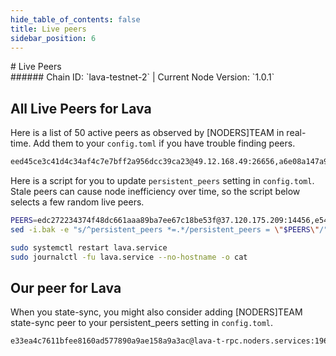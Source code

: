 ```yaml
---
hide_table_of_contents: false
title: Live peers
sidebar_position: 6
---
```


<div class="h1-with-icon icon-lava">
# Live Peers
</div>
###### Chain ID: `lava-testnet-2` | Current Node Version: `1.0.1`

## All Live Peers for Lava
Here is a list of 50 active peers as observed by [NODERS]TEAM in real-time. Add them to your `config.toml` if you have trouble finding peers.

```bash
eed45ce3c41d4c34af4c7e7bff2a956dcc39ca23@49.12.168.49:26656,a6e08a147a9c6ce79b79d4155830adaf04d8f2e9@84.247.179.121:26656,8c71c05fd08c15ed98b6e20c197eeb9e9a42fd38@65.108.236.147:20256,3031bcee46e31081eb6ecb90df2dad6fc757bebc@95.217.57.232:56656,112fba64a7e5e27b0cf8f02c634334c957891abf@75.119.146.244:28656,61d8fda0124af9836ce3b1834208fe95219116c9@164.68.103.241:26656,f1633bf5dd7eecd5458f24681d9cfbaadb6cdc1b@212.110.204.163:26656,8833434b22e743f3afba84f7cba1a98ca6a7af91@89.58.26.221:14456,1746483a6c77a153a9024e2397d0d7ecaa700d5c@86.127.254.106:26656,05a256658f0400777c24829021a9927cda6bc29e@51.222.241.155:26656,d81c127bca11925d4121336d9ce151ebc6e6ac9b@65.108.79.241:36656,0cf224bdd267aac0c519ee4f7ec5ffe3f516cf39@128.140.48.98:14456,489b951fedadc1b92dec7281d2c61656d5721b37@89.117.54.156:24656,40046fe63bdaa9efde27707b0d3de0bf84fedf80@86.111.48.158:26656,2b1740a2250924c482c95e8ad0013c230350eee0@162.55.245.144:2310,99327e5cf0f31ac3bb1ca8e39cc9f17c823b7ec1@65.109.25.104:26556,3f7d9f4807a6998466502779427eb051d123e81a@144.91.97.90:14456,d1730b774b7c1d52dd9f6ae874a56de958aa147e@139.45.205.60:23656,17dabfbef1e937811bf45c0729285e5e9bf88f5c@65.108.71.136:19956,3693ea5a8a9c0590440a7d6c9a98a022ce3b2455@65.109.92.79:20656,51042065df5c7476dc83fbac2e234c1a8f322be5@141.95.98.205:56656,801e326b6db5aa3bd524efab14def983ebb4af36@164.68.120.138:26656,2bed4d0a7cd7312fff409646ea0ba577c6b220d5@65.108.195.233:14456,0a528da95ca8025ef4043b6e73f1e789f4102940@176.103.222.22:26656,42f126f001121df0589fddb64f94863c976c3bfc@83.171.249.234:30656,bf936e472e10bb373f584cea3090ca47ef72ba68@65.108.100.31:14456,54b5568e318f49751d0c2550062ac9851180134e@85.115.218.22:26656,0b50cc27b9c11ed1d32039a7ee36921062559ead@207.180.240.33:19956,70c68fdf3a49b59abac804bd2ad635487559d767@65.108.234.28:20256,5c2a752c9b1952dbed075c56c600c3a79b58c395@195.3.220.21:27066,25cfc3fec25af3501120afe0e2ceb9aad77ce4d2@185.162.249.239:26656,edc272234374f48dc661aaa89ba7ee67c18be53f@37.120.175.209:14456,ff51b21a0a4a59979212731137f78c4cf7f5061e@31.220.97.255:26656,db5beaf0ce501fad15a1f51281899b845c7fbbc9@46.4.81.53:20256,04c9e0bc0614d4b1cc2859251cfdb13b0f97aaed@167.235.4.41:26656,f15a58df94b78ac1b90845d24dd06a61e20e7f00@95.111.237.91:14456,e54ebd3e55eedb2a8fb01170a4a46d2e7dd9f434@218.155.161.169:30596,5e116b6ab754f785bc47c657ed432aac83d83b45@65.108.193.254:20256,dc619645f39a299cba508b77b496ee64c2b0e250@194.242.56.204:36656,0247ff0ab7ea6197513dad010ef439c4baeb04c7@46.4.102.40:51004,53ff7a2726de241c87e2260ad715dadc75977974@65.108.227.112:13656,91e1dbe9330eadf755eca8334dc6230507eb5e58@5.104.81.149:26656,0d6983bcd192c0b4a0f61e6d849c152704e2f017@91.107.148.5:26656,13a9209a4d08803a3becac57de8eb02dd51f8f41@65.109.23.114:19956,df05175604b7b63d7913ac3a999c4a3b97d75a42@149.50.102.189:16656,564014d72e7c41a03d14771a0f71abd143020861@195.14.6.179:26656,96501bf8091ddd1dd0b1ad668807a18d628be58c@89.117.21.196:26656,d7f81b585ed4d6f1ebb860f5b3d78f3c2d7b9e7b@144.126.138.107:656,5e17e1765a40772670a405e7f1004d8e6f0834ed@176.103.222.17:26656,e118df821d2bf2be04cd34f5802c4bb44714a1f3@86.111.48.155:26656
```

Here is a script for you to update `persistent_peers` setting in `config.toml`. Stale peers can cause node inefficiency over time, so the script below selects a few random live peers.

```bash
PEERS=edc272234374f48dc661aaa89ba7ee67c18be53f@37.120.175.209:14456,e54ebd3e55eedb2a8fb01170a4a46d2e7dd9f434@218.155.161.169:30596,dc619645f39a299cba508b77b496ee64c2b0e250@194.242.56.204:36656,51042065df5c7476dc83fbac2e234c1a8f322be5@141.95.98.205:56656,489b951fedadc1b92dec7281d2c61656d5721b37@89.117.54.156:24656
sed -i.bak -e "s/^persistent_peers *=.*/persistent_peers = \"$PEERS\"/" ~/.lava/config/config.toml

sudo systemctl restart lava.service
sudo journalctl -fu lava.service --no-hostname -o cat
```

## Our peer for Lava
When you state-sync, you might also consider adding [NODERS]TEAM state-sync peer to your persistent_peers setting in `config.toml`.

```bash
e33ea4c7611bfee8160ad577890a9ae158a9a3ac@lava-t-rpc.noders.services:19656
```